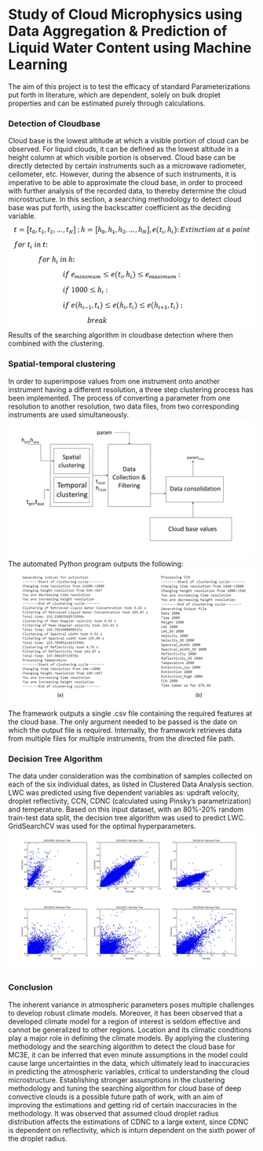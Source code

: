 # Study of Cloud Microphysics using Data Aggregation & Prediction of Liquid Water Content using Machine Learning 
The aim of this project is to test the efficacy of standard Parameterizations put forth in literature, which are dependent, solely on bulk droplet properties and can be estimated purely through calculations. <br>
### Detection of Cloudbase
Cloud base is the lowest altitude at which a visible portion of cloud can be observed. For liquid clouds, it can be defined as the lowest altitude in a height column at which visible portion is observed. Cloud base can be directly detected by certain instruments such as a microwave radiometer, ceilometer, etc. However, during the absence of such instruments, it is imperative to be able to approximate the cloud base, in order to proceed with further analysis of the recorded data, to thereby determine the cloud microstructure. In this section, a searching methodology to detect cloud base was put forth, using the backscatter coefficient as the deciding variable. <br>
![Search](https://github.com/yashgokhale/CMU-MS-Research/blob/main/images/searching_algo.png) <br>
Results of the searching algorithm in cloudbase detection where then combined with the clustering. <br>
### Spatial-temporal clustering
In order to superimpose values from one instrument onto another instrument having a different resolution, a three step clustering process has been implemented. The process of converting a parameter from one resolution to another resolution, two data files, from two corresponding instruments are used simultaneously.
![Clustering](https://github.com/yashgokhale/CMU-MS-Research/blob/main/images/clustering.PNG) 
The automated Python program outputs the following:
![Python](https://github.com/yashgokhale/CMU-MS-Research/blob/main/images/program.PNG)
The framework outputs a single .csv file containing the required features at the cloud base. The only argument needed to be passed is the date on which the output file is required. Internally, the framework retrieves data from multiple files for multiple instruments, from the directed file path. <br>
### Decision Tree Algorithm
The data under consideration was the combination of samples collected on each of the six individual dates, as listed in Clustered Data Analysis section. LWC was predicted using five dependent variables as: updraft velocity, droplet reflectivity, CCN, CDNC (calculated using Pinsky’s parametrization) and temperature. Based on this input dataset, with an 80%-20% random train-test data split, the decision tree algorithm was used to predict LWC. GridSearchCV was used for the optimal hyperparameters. <br>
![DT](https://github.com/yashgokhale/CMU-MS-Research/blob/main/images/dt2.PNG)
### Conclusion
The inherent variance in atmospheric parameters poses multiple challenges to develop robust climate models. Moreover, it has been observed that a developed climate model for a region of interest is seldom effective and cannot be generalized to other regions. Location and its climatic conditions play a major role in defining the climate models. By applying the clustering methodology and the searching algorithm to detect the cloud base for MC3E, it can be inferred that even minute assumptions in the model could cause large uncertainties in the data, which ultimately lead to inaccuracies in predicting the atmospheric variables, critical to understanding the cloud microstructure. Establishing stronger assumptions in the clustering methodology and tuning the searching algorithm for cloud base of deep convective clouds is a possible future path of work, with an aim of improving the estimations and getting rid of certain inaccuracies in the methodology. It was observed that assumed cloud droplet radius distribution affects the estimations of CDNC to a large extent, since CDNC is dependent on reflectivity, which is inturn dependent on the sixth power of the droplet radius.

